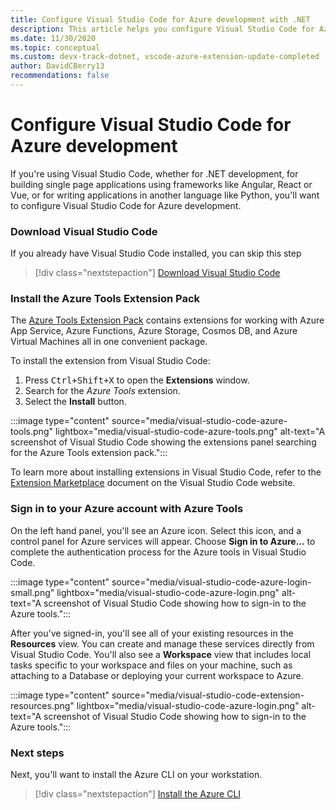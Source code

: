 ```yaml
---
title: Configure Visual Studio Code for Azure development with .NET
description: This article helps you configure Visual Studio Code for Azure development including getting the right plugins installed and configured in VS Code
ms.date: 11/30/2020
ms.topic: conceptual
ms.custom: devx-track-dotnet, vscode-azure-extension-update-completed
author: DavidCBerry13
recommendations: false
---
```


# Configure Visual Studio Code for Azure development

If you're using Visual Studio Code, whether for .NET development, for building single page applications using frameworks like Angular, React or Vue, or for writing applications in another language like Python, you'll want to configure Visual Studio Code for Azure development.

### Download Visual Studio Code

If you already have Visual Studio Code installed, you can skip this step

> [!div class="nextstepaction"]
> [Download Visual Studio Code](https://code.visualstudio.com/download)

### Install the Azure Tools Extension Pack

The [Azure Tools Extension Pack](https://marketplace.visualstudio.com/items?itemName=ms-vscode.vscode-node-azure-pack) contains extensions for working with Azure App Service, Azure Functions, Azure Storage, Cosmos DB, and Azure Virtual Machines all in one convenient package.

To install the extension from Visual Studio Code:

1. Press <kbd>Ctrl+Shift+X</kbd> to open the **Extensions** window.
1. Search for the *Azure Tools* extension.
1. Select the **Install** button.

:::image type="content" source="media/visual-studio-code-azure-tools.png" lightbox="media/visual-studio-code-azure-tools.png" alt-text="A screenshot of Visual Studio Code showing the extensions panel searching for the Azure Tools extension pack.":::

To learn more about installing extensions in Visual Studio Code, refer to the [Extension Marketplace](https://code.visualstudio.com/docs/editor/extension-gallery) document on the Visual Studio Code website.

### Sign in to your Azure account with Azure Tools

On the left hand panel, you'll see an Azure icon. Select this icon, and a control panel for Azure services will appear. Choose **Sign in to Azure...** to complete the authentication process for the Azure tools in Visual Studio Code.

:::image type="content" source="media/visual-studio-code-azure-login-small.png" lightbox="media/visual-studio-code-azure-login.png" alt-text="A screenshot of Visual Studio Code showing how to sign-in to the Azure tools.":::

After you've signed-in, you'll see all of your existing resources in the **Resources** view. You can create and manage these services directly from Visual Studio Code. You'll also see a **Workspace** view that includes local tasks specific to your workspace and files on your machine, such as attaching to a Database or deploying your current workspace to Azure.

:::image type="content" source="media/visual-studio-code-extension-resources.png" lightbox="media/visual-studio-code-azure-login.png" alt-text="A screenshot of Visual Studio Code showing how to sign-in to the Azure tools.":::

### Next steps

Next, you'll want to install the Azure CLI on your workstation.

> [!div class="nextstepaction"]
> [Install the Azure CLI](./install-azure-cli.md)
